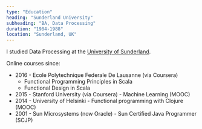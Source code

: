 ```yaml
---
type: "Education"
heading: "Sunderland University"
subheading: "BA, Data Processing"
duration: "1984-1988"
location: "Sunderland, UK"
---
```


I studied Data Processing at the <a href="https://www.sunderland.ac.uk/" target="_blank">University of Sunderland</a>.

Online courses since:
* 2016 - Ecole Polytechnique Federale De Lausanne (via Coursera)
  + Functional Programming Principles in Scala
  + Functional Design in Scala
* 2015 - Stanford University (via Coursera) - Machine Learning (MOOC)
* 2014 - University of Helsinki - Functional programming with Clojure (MOOC)
* 2001 - Sun Microsystems (now Oracle) - Sun Certified Java Programmer (SCJP)
